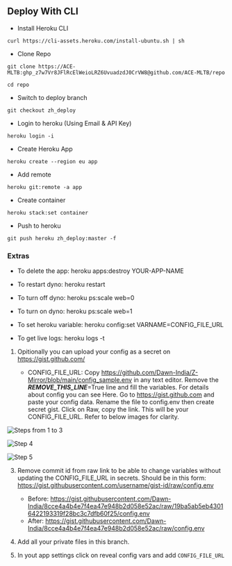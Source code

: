 ## Deploy With CLI

- Install Heroku CLI
```
curl https://cli-assets.heroku.com/install-ubuntu.sh | sh
```

- Clone Repo
```
git clone https://ACE-MLTB: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@github.com/ACE-MLTB/repo
```
```
cd repo
```

- Switch to deploy branch
```
git checkout zh_deploy
```

- Login to heroku (Using Email & API Key)
```
heroku login -i
```

- Create Heroku App
```
heroku create --region eu app
```

- Add remote
```
heroku git:remote -a app
```

- Create container
```
heroku stack:set container
```

- Push to heroku
```
git push heroku zh_deploy:master -f
```


### Extras

- To delete the app: heroku apps:destroy YOUR-APP-NAME

- To restart dyno: heroku restart

- To turn off dyno: heroku ps:scale web=0

- To turn on dyno: heroku ps:scale web=1

- To set heroku variable: heroku config:set VARNAME=CONFIG_FILE_URL

- To get live logs: heroku logs -t


1. Opitionally you can upload your config as a secret on https://gist.github.com/

   
   - CONFIG_FILE_URL: Copy https://github.com/Dawn-India/Z-Mirror/blob/main/config_sample.env in any text editor. Remove the _____REMOVE_THIS_LINE_____=True line and fill the variables. For details about config you can see Here. Go to https://gist.github.com and paste your config data. Rename the file to config.env then create secret gist. Click on Raw, copy the link. This will be your CONFIG_FILE_URL. Refer to below images for clarity.

![Steps from 1 to 3](https://graph.org/file/2a27cf34dc0bdba885de9.jpg)

![Step 4](https://graph.org/file/fb3b92a1d2c3c1b612ad0.jpg)

![Step 5](https://graph.org/file/f0b208e4ea980b575dbe2.jpg)

3. Remove commit id from raw link to be able to change variables without updating the CONFIG_FILE_URL in secrets. Should be in this form: https://gist.githubusercontent.com/username/gist-id/raw/config.env
   - Before: https://gist.githubusercontent.com/Dawn-India/8cce4a4b4e7f4ea47e948b2d058e52ac/raw/19ba5ab5eb43016422193319f28bc3c7dfb60f25/config.env
   - After: https://gist.githubusercontent.com/Dawn-India/8cce4a4b4e7f4ea47e948b2d058e52ac/raw/config.env

4. Add all your private files in this branch.

5. In yout app settings click on reveal config vars and add `CONFIG_FILE_URL`
